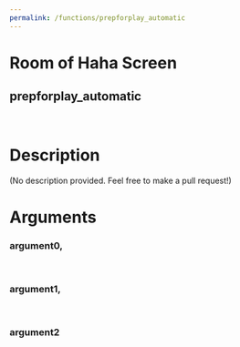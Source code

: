 ```yaml
---
permalink: /functions/prepforplay_automatic
---
```

# Room of Haha Screen  
## prepforplay_automatic  
&nbsp;  
# Description  
(No description provided. Feel free to make a pull request!) 
&nbsp;  
# Arguments
### argument0, 

&nbsp;  
### argument1, 

&nbsp;  
### argument2

&nbsp;  


